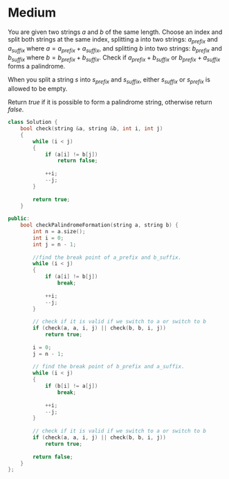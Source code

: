 # Medium

You are given two strings $a$ and $b$ of the same length. Choose an index and split both strings at the same index, splitting a into two strings: $a_{prefix}$ and $a_{suffix}$ where $a = a_{prefix} + a_{suffix}$, and splitting $b$ into two strings: $b_{prefix}$ and $b_{suffix}$ where $b = b_{prefix} + b_{suffix}$. Check if $a_{prefix} + b_{suffix}$ or $b_{prefix} + a_{suffix}$ forms a palindrome.

When you split a string $s$ into $s_{prefix}$ and $s_{suffix}$, either $s_{suffix}$ or $s_{prefix}$ is allowed to be empty.

Return $true$ if it is possible to form a palindrome string, otherwise return $false$.

```cpp
class Solution {
    bool check(string &a, string &b, int i, int j)
    {
        while (i < j)
        {
            if (a[i] != b[j])
                return false;
            
            ++i;
            --j;
        }
        
        return true;
    }
    
public:
    bool checkPalindromeFormation(string a, string b) {
        int n = a.size();
        int i = 0;
        int j = n - 1;
        
        //find the break point of a_prefix and b_suffix.
        while (i < j)
        {
            if (a[i] != b[j])
                break;
            
            ++i;
            --j;
        }
        
        // check if it is valid if we switch to a or switch to b
        if (check(a, a, i, j) || check(b, b, i, j))
            return true;
        
        i = 0;
        j = n - 1;
        
        // find the break point of b_prefix and a_suffix.
        while (i < j)
        {
            if (b[i] != a[j])
                break;
            
            ++i;
            --j;
        }
        
        // check if it is valid if we switch to a or switch to b
        if (check(a, a, i, j) || check(b, b, i, j))
            return true;
        
        return false;
    }
};
```
